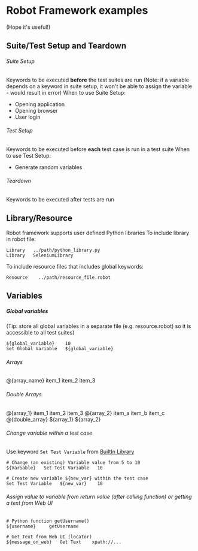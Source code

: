 # Robot Framework examples
(Hope it's useful!)

## Suite/Test Setup and Teardown
###### Suite Setup
Keywords to be executed **before** the test suites are run
(Note: if a variable depends on a keyword in suite setup, it won't be able to assign the variable - would result in error)
When to use Suite Setup:
- Opening application
- Opening browser
- User login

###### Test Setup
Keywords to be executed before **each** test case is run in a test suite
When to use Test Setup:
- Generate random variables

###### Teardown
Keywords to be executed after tests are run

## Library/Resource
Robot framework supports user defined Python libraries
To include library in robot file:
```
Library   ../path/python_library.py
Library   SeleniumLibrary
```

To include resource files that includes global keywords:
```
Resource    ../path/resource_file.robot
```

## Variables
##### Global variables
(Tip: store all global variables in a separate file (e.g. resource.robot) so it is accessible to all test suites)
```
${global_variable}    10
Set Global Variable   ${global_variable}
```

###### Arrays
@{array_name}   item_1    item_2    item_3

###### Double Arrays
@{array_1}        item_1        item_2        item_3
@{array_2}        item_a        item_b        item_c
@{double_array}   ${array_1}    ${array_2}

###### Change variable within a test case
Use keyword `Set Test Variable` from [BuiltIn Library](http://robotframework.org/robotframework/latest/libraries/BuiltIn.html#Set%20Test%20Variable)
```
# Change (an existing) Variable value from 5 to 10
${Variable}   Set Test Variable   10

# Create new variable ${new_var} within the test case
Set Test Variable   ${new_var}    10
```

###### Assign value to variable from return value (after calling function) or getting a text from Web UI
```
# Python function getUsername()
${username}     getUsername

# Get Text from Web UI (locator)
${message_on_web}   Get Text    xpath://...
```
